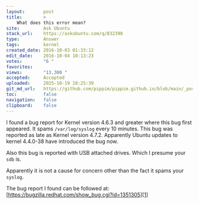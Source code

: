 ```yaml
---
layout:       post
title:        >
    What does this error mean?
site:         Ask Ubuntu
stack_url:    https://askubuntu.com/q/832398
type:         Answer
tags:         kernel
created_date: 2016-10-03 01:33:12
edit_date:    2016-10-04 10:13:23
votes:        "6 "
favorites:    
views:        "13,300 "
accepted:     Accepted
uploaded:     2025-10-19 18:25:39
git_md_url:   https://github.com/pippim/pippim.github.io/blob/main/_posts/2016/2016-10-03-What-does-this-error-mean_.md
toc:          false
navigation:   false
clipboard:    false
---
```


I found a bug report for Kernel version 4.6.3 and greater where this bug first appeared. It spams `/var/log/syslog` every 10 minutes. This bug was reported as late as Kernel version 4.7.2. Apparently Ubuntu updates to kernel 4.4.0-38 have introduced the bug now.

Also this bug is reported with USB attached drives. Which I presume your `sdb` is.

Apparently it is not a cause for concern other than the fact it spams your `syslog`.

The bug report I found can be followed at: [https://bugzilla.redhat.com/show_bug.cgi?id=1351305][1]


  [1]: https://bugzilla.redhat.com/show_bug.cgi?id=1351305
